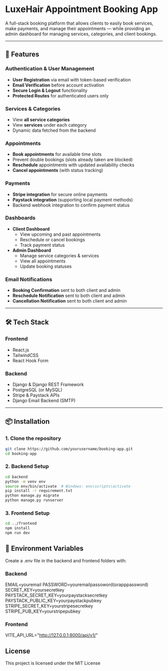 # LuxeHair Appointment Booking App

A full-stack booking platform that allows clients to easily book services, make payments, and manage their appointments — while providing an admin dashboard for managing services, categories, and client bookings.

---

## 🚀 Features

### **Authentication & User Management**
- **User Registration** via email with token-based verification  
- **Email Verification** before account activation  
- **Secure Login & Logout** functionality  
- **Protected Routes** for authenticated users only  

### **Services & Categories**
- View **all service categories**  
- View **services** under each category  
- Dynamic data fetched from the backend  

### **Appointments**
- **Book appointments** for available time slots  
- Prevent double bookings (slots already taken are blocked)  
- **Reschedule** appointments with updated availability checks  
- **Cancel appointments** (with status tracking)  

### **Payments**
- **Stripe integration** for secure online payments  
- **Paystack integration** (supporting local payment methods)  
- Backend webhook integration to confirm payment status  

### **Dashboards**
- **Client Dashboard**
  - View upcoming and past appointments
  - Reschedule or cancel bookings
  - Track payment status
- **Admin Dashboard**
  - Manage service categories & services
  - View all appointments
  - Update booking statuses

### **Email Notifications**
- **Booking Confirmation** sent to both client and admin  
- **Reschedule Notification** sent to both client and admin  
- **Cancellation Notification** sent to both client and admin  

---

## 🛠 Tech Stack

### **Frontend**
- React.js  
- TailwindCSS  
- React Hook Form  

### **Backend**
- Django & Django REST Framework  
- PostgreSQL (or MySQL)  
- Stripe & Paystack APIs  
- Django Email Backend (SMTP)  

---

## 📦 Installation

### **1. Clone the repository**
```bash
git clone https://github.com/yourusername/booking-app.git
cd booking-app
```

### **2. Backend Setup**
```bash
cd backend
python -m venv env
source env/bin/activate  # Windows: env\scripts\activate
pip install -r requirement.txt
python manage.py migrate
python manage.py runserver
```

### **3. Frontend Setup**
```bash
cd ../frontend
npm install
npm run dev
```

## 🔑 Environment Variables
Create a .env file in the backend and frontend folders with:

### **Backend**
EMAIL=youremail
PASSWORD=youremailpassoword(orapppassword)
SECRET_KEY=yoursecretkey
PAYSTACK_SECRET_KEY=yourpaystacksecretkey
PAYSTACK_PUBLIC_KEY=yourpaystackpubkey
STRIPE_SECRET_KEY=yourstripesecretkey
STRIPE_PUB_KEY=yourstripepubkey

### **Frontend**
VITE_API_URL="http://127.0.0.1:8000/api/v1/"


## License
This project is licensed under the MIT License
